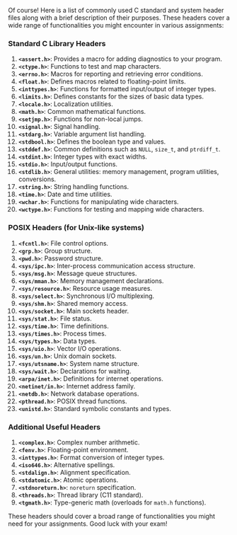 Of course! Here is a list of commonly used C standard and system header files along with a brief description of their purposes. These headers cover a wide range of functionalities you might encounter in various assignments:

### Standard C Library Headers

1. **`<assert.h>`**: Provides a macro for adding diagnostics to your program.
2. **`<ctype.h>`**: Functions to test and map characters.
3. **`<errno.h>`**: Macros for reporting and retrieving error conditions.
4. **`<float.h>`**: Defines macros related to floating-point limits.
5. **`<inttypes.h>`**: Functions for formatted input/output of integer types.
6. **`<limits.h>`**: Defines constants for the sizes of basic data types.
7. **`<locale.h>`**: Localization utilities.
8. **`<math.h>`**: Common mathematical functions.
9. **`<setjmp.h>`**: Functions for non-local jumps.
10. **`<signal.h>`**: Signal handling.
11. **`<stdarg.h>`**: Variable argument list handling.
12. **`<stdbool.h>`**: Defines the boolean type and values.
13. **`<stddef.h>`**: Common definitions such as `NULL`, `size_t`, and `ptrdiff_t`.
14. **`<stdint.h>`**: Integer types with exact widths.
15. **`<stdio.h>`**: Input/output functions.
16. **`<stdlib.h>`**: General utilities: memory management, program utilities, conversions.
17. **`<string.h>`**: String handling functions.
18. **`<time.h>`**: Date and time utilities.
19. **`<wchar.h>`**: Functions for manipulating wide characters.
20. **`<wctype.h>`**: Functions for testing and mapping wide characters.

### POSIX Headers (for Unix-like systems)

1. **`<fcntl.h>`**: File control options.
2. **`<grp.h>`**: Group structure.
3. **`<pwd.h>`**: Password structure.
4. **`<sys/ipc.h>`**: Inter-process communication access structure.
5. **`<sys/msg.h>`**: Message queue structures.
6. **`<sys/mman.h>`**: Memory management declarations.
7. **`<sys/resource.h>`**: Resource usage measures.
8. **`<sys/select.h>`**: Synchronous I/O multiplexing.
9. **`<sys/shm.h>`**: Shared memory access.
10. **`<sys/socket.h>`**: Main sockets header.
11. **`<sys/stat.h>`**: File status.
12. **`<sys/time.h>`**: Time definitions.
13. **`<sys/times.h>`**: Process times.
14. **`<sys/types.h>`**: Data types.
15. **`<sys/uio.h>`**: Vector I/O operations.
16. **`<sys/un.h>`**: Unix domain sockets.
17. **`<sys/utsname.h>`**: System name structure.
18. **`<sys/wait.h>`**: Declarations for waiting.
19. **`<arpa/inet.h>`**: Definitions for internet operations.
20. **`<netinet/in.h>`**: Internet address family.
21. **`<netdb.h>`**: Network database operations.
22. **`<pthread.h>`**: POSIX thread functions.
23. **`<unistd.h>`**: Standard symbolic constants and types.

### Additional Useful Headers

1. **`<complex.h>`**: Complex number arithmetic.
2. **`<fenv.h>`**: Floating-point environment.
3. **`<inttypes.h>`**: Format conversion of integer types.
4. **`<iso646.h>`**: Alternative spellings.
5. **`<stdalign.h>`**: Alignment specification.
6. **`<stdatomic.h>`**: Atomic operations.
7. **`<stdnoreturn.h>`**: `noreturn` specification.
8. **`<threads.h>`**: Thread library (C11 standard).
9. **`<tgmath.h>`**: Type-generic math (overloads for `math.h` functions).

These headers should cover a broad range of functionalities you might need for your assignments. Good luck with your exam!
